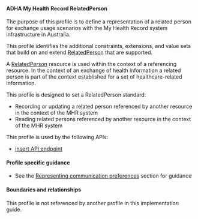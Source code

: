 #### ADHA My Health Record RelatedPerson
The purpose of this profile is to define a representation of a related person for exchange usage scenarios with the My Health Record system infrastructure in Australia.

This profile identifies the additional constraints, extensions, and value sets that build on and extend [RelatedPerson](http://hl7.org/fhir/R4/relatedperson.html) that are supported. 

A [RelatedPerson](http://hl7.org/fhir/R4/relatedperson.html) resource is used within the context of a referencing resource. In the context of an exchange of health information a related person is part of the context established for a set of healthcare-related information.

This profile is designed to set a RelatedPerson standard:
* Recording or updating a related person referenced by another resource in the context of the MHR system
* Reading related persons referenced by another resource in the context of the MHR system

This profile is used by the following APIs:
* [insert API endpoint](StructureDefinition-TBD-1.html)

#### Profile specific guidance
- See the [Representing communication preferences](guidance.html#representing-communication-preferences) section for guidance


#### Boundaries and relationships
This profile is not referenced by another profile in this implementation guide.  